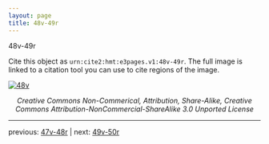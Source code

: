 ```yaml
---
layout: page
title: 48v-49r
---
```


48v-49r

Cite this object as `urn:cite2:hmt:e3pages.v1:48v-49r`. The full image is linked to a citation tool you can use to cite regions of the image.

[![48v](http://www.homermultitext.org/iipsrv?IIIF=/project/homer/pyramidal/deepzoom/hmt/e3bifolio/v1/E3_48v_49r.tif/full/800,/0/default.jpg)](http://www.homermultitext.org/ict2/?urn=urn:cite2:hmt:e3bifolio.v1:E3_48v_49r) 

<p style="text-align: center; font-style: italic;">Creative Commons Non-Commerical, Attribution, Share-Alike, Creative Commons Attribution-NonCommercial-ShareAlike 3.0 Unported License</p>

---

previous: [47v-48r](../47v-48r/) | next: [49v-50r](../49v-50r/)